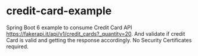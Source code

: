 # credit-card-example
Spring Boot 6 example to consume Credit Card API https://fakerapi.it/api/v1/credit_cards?_quantity=20.
And validate if credit Card is valid and getting the response accordingly.
No Security Certificates required.
